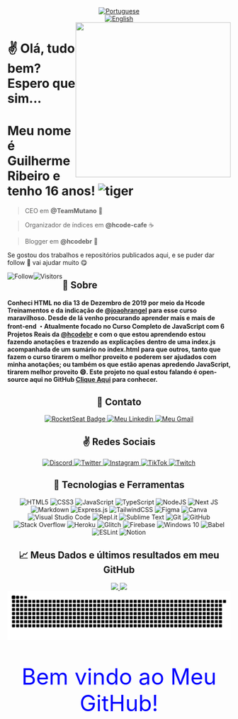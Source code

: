 <div align="center">
    <a href="https://github.com/guihrib/guihrib/blob/main/README.pt.md" alt="Português">
        <img alt="Portuguese" src="https://img.shields.io/static/v1?style=for-the-badge&label=Ling&message=Portugues&color=555555">
    </a>
</div>
<div align="center">
    <a href="https://github.com/guihrib/" alt="English">
        <img alt="English" src="https://img.shields.io/static/v1?style=for-the-badge&label=Translate%20for&message=English&color=555555">
    </a>
</div>

<img align="right" src="https://user-images.githubusercontent.com/61317250/127886709-f76743c3-6258-4f05-a7b3-4996493ef0ee.png" style="width:350px; height:350px; border: 50px; max-width:100%;">

# ✌ Olá, tudo bem? Espero que sim...  
# Meu nome é Guilherme Ribeiro e tenho 16 anos! ![tiger](https://user-images.githubusercontent.com/61317250/127888141-a992594a-6005-4856-9dd0-3127eba7e73d.gif)

> CEO em **@TeamMutano** 🐯

> Organizador de índices em **@hcode-cafe** ☕

> Blogger em **@hcodebr** 🦔

Se gostou dos trabalhos e repositórios publicados aqui, e se puder dar follow 🌟 vai ajudar muito 😋

<p align="left">
    <div align="center">
        <a href="https://github.com/guihrib?tab=followers">
            <img align="left" alt="Follow" src="https://img.shields.io/github/followers/guihrib?style=flat&amp;logo=github&amp;label=Followers&amp;color=2D76BF">
            <img align="left" alt="Visitors" src="https://komarev.com/ghpvc/?username=guihrib">
        </a>
    </div>
</p>

<h2>🤔 Sobre</h2>
<h4>
Conheci HTML no dia 13 de Dezembro de 2019 por meio da Hcode Treinamentos e da indicação de <a href="https://github.com/joaohcrangel">@joaohrangel</a> para esse curso maravilhoso. Desde de lá venho procurando aprender mais e mais de front-end
・Atualmente focado no Curso Completo de JavaScript com 6 Projetos Reais da <a href="https://github.com/hcodebr" alt="Hcode Treinamentos">@hcodebr</a> e com o que estou aprendendo estou fazendo anotações e trazendo as explicações dentro de uma index.js acompanhada de um sumário no index.html para que outros, tanto que fazem o curso tirarem o melhor proveito e poderem ser ajudados com minha anotações; ou também os que estão apenas apredendo JavaScript, tirarem melhor proveito 😄. Este projeto no qual estou falando é <b>open-source aqui no GitHub</b> <a href="https://github.com/guilhersribeiro/Hcode-Curso-JavaScript">Clique Aqui</a> para conhecer.
</h4>

<div align="center">
    <h2>👤 Contato</h2>
</div>
<p align="center">
    <a href="https://app.rocketseat.com.br/me/guilhermedsribeiro">
        <img alt="RocketSeat Badge" src="https://img.shields.io/badge/-Guilherme%20Ribeiro-6633cc?style=flat-square&amp;logo=Polymer-Project&label=Rockeatseat&message=Guilherme%20Ribeiro&logoColor=white&color=9E938E">
    </a>
    <a href="https://www.linkedin.com/in/guilhermedsribeiro/">
        <img alt="Meu Linkedin" src="https://img.shields.io/static/v1?style=flat-square&logo=linkedin&label=Linkedin&message=guilhermedsribeiro&color=D7D2D0">
    </a>
    <a href="mailto:guiguiribeiro.2020@gmail.com">
        <img alt="Meu Gmail" src="https://img.shields.io/static/v1?style=flat-square&logo=gmail&label=Gmail&message=guiguiribeiro.2020@gmail.com&color=9E938E">
    </a>
</p>

<div align="center">
    <h2>✌ Redes Sociais</h2>
</div>
<p align="center">
    <a href="https://discord.com/users/852616816240885760">
        <img alt="Discord" src="https://img.shields.io/badge/'gr%231904-%237289DA.svg?style=for-the-badge&logo=discord&logoColor=white"/>
    </a>
    <a href="https://twitter.com/guihdsribeiro">
        <img alt="Twitter" src="https://img.shields.io/badge/guihdsribeiro-%231DA1F2.svg?style=for-the-badge&logo=Twitter&logoColor=white"/>
    </a>
    <a href="https://www.instagram.com/guih.rib/">
        <img alt="Instagram" src="https://img.shields.io/badge/guih.rib-%23E4405F.svg?style=for-the-badge&logo=Instagram&logoColor=white"/>
    </a>
    <a href="https://www.tiktok.com/@guihrib">
        <img alt="TikTok" src="https://img.shields.io/badge/@guihrib-%23000000.svg?style=for-the-badge&logo=TikTok&logoColor=white"/>
    </a>
    <a href="https://www.twitch.tv/gr_rib">
        <img alt="Twitch" src="https://img.shields.io/badge/gr_rib-%239146FF.svg?style=for-the-badge&logo=Twitch&logoColor=white"/>
    </a>
</p>

<div align="center">
    <h2>📑 Tecnologias e Ferramentas</h2>
    <p align="center">
        <img alt="HTML5" src="https://img.shields.io/badge/html5-%23E34F26.svg?style=for-the-badge&logo=html5&logoColor=white"/>
        <img alt="CSS3" src="https://img.shields.io/badge/css3-%231572B6.svg?style=for-the-badge&logo=css3&logoColor=white"/>
        <img alt="JavaScript" src="https://img.shields.io/badge/javascript-%23323330.svg?style=for-the-badge&logo=javascript&logoColor=%23F7DF1E"/>
        <img alt="TypeScript" src="https://img.shields.io/badge/typescript-%23007ACC.svg?style=for-the-badge&logo=typescript&logoColor=white"/>
        <img alt="NodeJS" src="https://img.shields.io/badge/node.js-%2343853D.svg?style=for-the-badge&logo=node-dot-js&logoColor=white"/>
        <img alt="Next JS" src="https://img.shields.io/badge/nextjs-%23000000.svg?style=for-the-badge&logo=next.js&logoColor=white"/>
        <img alt="Markdown" src="https://img.shields.io/badge/markdown-%23000000.svg?style=for-the-badge&logo=markdown&logoColor=white"/>
        <img alt="Express.js" src="https://img.shields.io/badge/express.js-%23404d59.svg?style=for-the-badge&logo=express&logoColor=%2361DAFB"/>
        <img alt="TailwindCSS" src="https://img.shields.io/badge/tailwindcss-%2338B2AC.svg?style=for-the-badge&logo=tailwind-css&logoColor=white"/>
        <img alt="Figma" src="https://img.shields.io/badge/figma-%23F24E1E.svg?style=for-the-badge&logo=figma&logoColor=white"/>
        <img alt="Canva" src="https://img.shields.io/badge/Canva-%2300C4CC.svg?style=for-the-badge&logo=Canva&logoColor=white"/>
        <img alt="Visual Studio Code" src="https://img.shields.io/badge/VisualStudioCode-0078d7.svg?style=for-the-badge&logo=visual-studio-code&logoColor=white"/>
        <img alt="Repl.it" src="https://img.shields.io/badge/Repl.it-%230D101E.svg?style=for-the-badge&logo=Repl.it&logoColor=white"/>
        <img alt="Sublime Text" src="https://img.shields.io/badge/sublime_text-%23575757.svg?style=for-the-badge&logo=sublime-text&logoColor=important"/>
        <img alt="Git" src="https://img.shields.io/badge/git-%23F05033.svg?style=for-the-badge&logo=git&logoColor=white"/>
        <img alt="GitHub" src="https://img.shields.io/badge/github-%23121011.svg?style=for-the-badge&logo=github&logoColor=white"/>
        <img alt="Stack Overflow" src="https://img.shields.io/badge/-Stackoverflow-FE7A16?style=for-the-badge&logo=stack-overflow&logoColor=white"/>
        <img alt="Heroku" src="https://img.shields.io/badge/heroku-%23430098.svg?style=for-the-badge&logo=heroku&logoColor=white"/>
        <img alt="Glitch" src="https://img.shields.io/badge/glitch-%233333FF.svg?style=for-the-badge&logo=glitch&logoColor=white"/>
        <img alt="Firebase" src="https://img.shields.io/badge/firebase-%23039BE5.svg?style=for-the-badge&logo=firebase"/>
        <img alt="Windows 10" src="https://img.shields.io/badge/Windows-0078D6?style=for-the-badge&logo=windows&logoColor=white" />
        <img alt="Babel" src="https://img.shields.io/badge/Babel-F9DC3e?style=for-the-badge&logo=babel&logoColor=black" />
        <img alt="ESLint" src="https://img.shields.io/badge/ESLint-4B3263?style=for-the-badge&logo=eslint&logoColor=white" />
        <img alt="Notion" src="https://img.shields.io/badge/Notion-%23000000.svg?style=for-the-badge&logo=notion&logoColor=white"/>
    </p>
</div>

<div align="center">
    <h2>📈 Meus Dados e últimos resultados em meu GitHub</h2>
</div>

<div align="center">
  <a href="https://github.com/guihrib/">
    <img height="180em" src="https://github-readme-stats.vercel.app/api?username=guihrib&show_icons=true&theme=react&line_height=27&title_color=fffff1&bg_color=DEG,9E938E,D7D2D0" style="max-width:100%;">
    <img height="180em" src="https://github-readme-stats.vercel.app/api/top-langs/?username=guihrib&layout=compact&langs_count=7&show_icons=true&theme=react&line_height=27&title_color=fffff1&bg_color=DEG,9E938E,D7D2D0" style="max-width:100%;">
  </a>
</div>

<div align="center">
  <a href="https://github.com/guihrib/">
    <img alt="Snake Commit" src="https://github.com/guihrib/guihrib/blob/output/github-contribution-grid-snake.svg" />
  </a>
</div>

<div align="center">
    <p style="color: blue; font-size: 50px;">Bem vindo ao Meu GitHub!</p>
<div>
